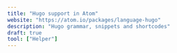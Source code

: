 ```yaml
---
title: "Hugo support in Atom"
website: "https://atom.io/packages/language-hugo"
description: "Hugo grammar, snippets and shortcodes"
draft: true
tool: ["Helper"]
---
```

